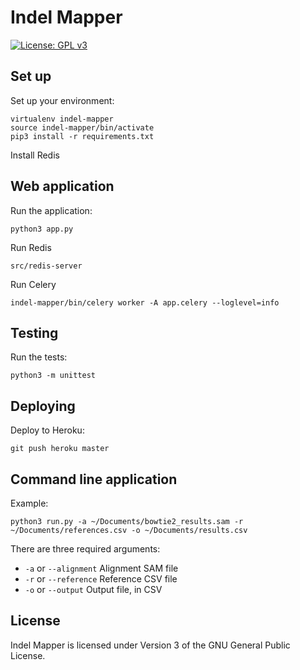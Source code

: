 # Indel Mapper

[![License: GPL v3](https://img.shields.io/badge/License-GPL%20v3-blue.svg)](http://www.gnu.org/licenses/gpl-3.0)

## Set up

Set up your environment:

```shell
virtualenv indel-mapper
source indel-mapper/bin/activate
pip3 install -r requirements.txt
```

Install Redis

## Web application

Run the application:

```shell
python3 app.py
```

Run Redis

```shell
src/redis-server
```

Run Celery

```shell
indel-mapper/bin/celery worker -A app.celery --loglevel=info
```

## Testing

Run the tests:

```shell
python3 -m unittest
```

## Deploying

Deploy to Heroku:

```shell
git push heroku master
```

## Command line application

Example:

```shell
python3 run.py -a ~/Documents/bowtie2_results.sam -r ~/Documents/references.csv -o ~/Documents/results.csv
```
There are three required arguments:

* `-a` or `--alignment` Alignment SAM file
* `-r` or `--reference` Reference CSV file
* `-o` or `--output` Output file, in CSV

## License

Indel Mapper is licensed under Version 3 of the GNU General Public License.
